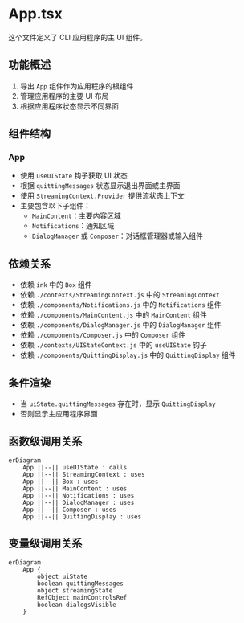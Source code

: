 # App.tsx

这个文件定义了 CLI 应用程序的主 UI 组件。

## 功能概述

1. 导出 `App` 组件作为应用程序的根组件
2. 管理应用程序的主要 UI 布局
3. 根据应用程序状态显示不同界面

## 组件结构

### App
- 使用 `useUIState` 钩子获取 UI 状态
- 根据 `quittingMessages` 状态显示退出界面或主界面
- 使用 `StreamingContext.Provider` 提供流状态上下文
- 主要包含以下子组件：
  - `MainContent`：主要内容区域
  - `Notifications`：通知区域
  - `DialogManager` 或 `Composer`：对话框管理器或输入组件

## 依赖关系

- 依赖 `ink` 中的 `Box` 组件
- 依赖 `./contexts/StreamingContext.js` 中的 `StreamingContext`
- 依赖 `./components/Notifications.js` 中的 `Notifications` 组件
- 依赖 `./components/MainContent.js` 中的 `MainContent` 组件
- 依赖 `./components/DialogManager.js` 中的 `DialogManager` 组件
- 依赖 `./components/Composer.js` 中的 `Composer` 组件
- 依赖 `./contexts/UIStateContext.js` 中的 `useUIState` 钩子
- 依赖 `./components/QuittingDisplay.js` 中的 `QuittingDisplay` 组件

## 条件渲染

- 当 `uiState.quittingMessages` 存在时，显示 `QuittingDisplay`
- 否则显示主应用程序界面

## 函数级调用关系

```mermaid
erDiagram
    App ||--|| useUIState : calls
    App ||--|| StreamingContext : uses
    App ||--|| Box : uses
    App ||--|| MainContent : uses
    App ||--|| Notifications : uses
    App ||--|| DialogManager : uses
    App ||--|| Composer : uses
    App ||--|| QuittingDisplay : uses
```

## 变量级调用关系

```mermaid
erDiagram
    App {
        object uiState
        boolean quittingMessages
        object streamingState
        RefObject mainControlsRef
        boolean dialogsVisible
    }
```